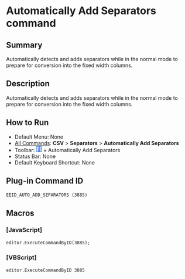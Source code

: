 # Automatically Add Separators command

## Summary

Automatically detects and adds separators while in the normal mode to prepare for conversion into the fixed width columns.

## Description

Automatically detects and adds separators while in the normal mode to prepare for conversion into the fixed width columns.

## How to Run

- Default Menu: None
- [All Commands](../tools/all_commands): **CSV** > **Separators** \> **Automatically Add Separators**
- Toolbar: ![](../../images/columns_separators.gif) \+ Automatically Add Separators
- Status Bar: None
- Default Keyboard Shortcut: None

## Plug-in Command ID

```
EEID_AUTO_ADD_SEPARATORS (3885)
```

## Macros

### \[JavaScript\]

```
editor.ExecuteCommandByID(3885);
```

### \[VBScript\]

```
editor.ExecuteCommandByID 3885
```
